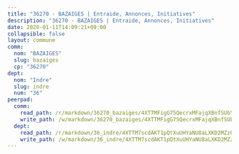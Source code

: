```yaml
---
title: "36270 - BAZAIGES | Entraide, Annonces, Initiatives"
description: "36270 - BAZAIGES | Entraide, Annonces, Initiatives"
date: 2020-01-11T14:09:21+09:00
collapsible: false
layout: commune
comm:
  nom: "BAZAIGES"
  slug: bazaiges
  cp: "36270"
dept:
  nom: "Indre"
  slug: indre
  num: "36"
peerpad:
  comm:
    read_path: /r/markdown/36270_bazaiges/4XTTMFigG75QecrxMFajqXBnfSUbYyStSnsabCV2QifGrUR5k
    write_path: /w/markdown/36270_bazaiges/4XTTMFigG75QecrxMFajqXBnfSUbYyStSnsabCV2QifGrUR5k-K3TgTiUbCND3EVGD3C5Sroc8Aa5EYetd8FHh6ELVLyyLEZsoEtGdoQymKdVLRcprR3EWwQGn5gSejTGV5ZzbV9q3hRTPtoXfhvzEbnKGGCDZWvsQvYaCRHuFWKG62dFSguRi8sT8
  dept:
    read_path: /r/markdown/36_indre/4XTTM7scdAKT1pQtXuUHYaNU8aLXKD2MZzUyDRUiaoLJH1te1
    write_path: /w/markdown/36_indre/4XTTM7scdAKT1pQtXuUHYaNU8aLXKD2MZzUyDRUiaoLJH1te1-K3TgUJm9AdSDNtPtmMKFa5Tiw77X4i7zf6CsTYrtgVdahxAwuJV6RAfi8dWyH9wrbVDRxjX7knrwwECg7WApeuWQ945kurMeJLQeKJv4CQZseab78J3HMioZhgr2H44E9b6FqBoT
---
```


